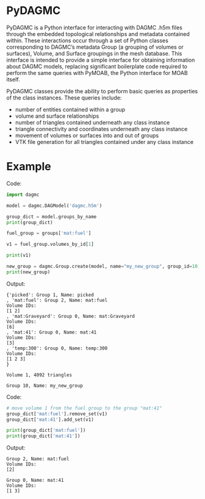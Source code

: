 # PyDAGMC

PyDAGMC is a Python interface for interacting with DAGMC .h5m files through the embedded topological relationships and metadata contained within. These interactions occur through a set of Python classes corresponding to DAGMC’s metadata Group (a grouping of volumes or surfaces), Volume, and Surface groupings in the mesh database. This interface is intended to provide a simple interface for obtaining information about DAGMC models, replacing significant boilerplate code required to perform the same queries with PyMOAB, the Python interface for MOAB itself.

PyDAGMC classes provide the ability to perform basic queries as properties of the class instances. These queries include:

- number of entities contained within a group
- volume and surface relationships
- number of triangles contained underneath any class instance
- triangle connectivity and coordinates underneath any class instance
- movement of volumes or surfaces into and out of groups
- VTK file generation for all triangles contained under any class instance


# Example

Code:

```python
import dagmc

model = dagmc.DAGModel('dagmc.h5m')

group_dict = model.groups_by_name
print(group_dict)

fuel_group = groups['mat:fuel']

v1 = fuel_group.volumes_by_id[1]

print(v1)

new_group = dagmc.Group.create(model, name="my_new_group", group_id=10)
print(new_group)

```
Output:

```shell
{'picked': Group 1, Name: picked
, 'mat:fuel': Group 2, Name: mat:fuel
Volume IDs:
[1 2]
, 'mat:Graveyard': Group 0, Name: mat:Graveyard
Volume IDs:
[6]
, 'mat:41': Group 0, Name: mat:41
Volume IDs:
[3]
, 'temp:300': Group 0, Name: temp:300
Volume IDs:
[1 2 3]
}

Volume 1, 4092 triangles

Group 10, Name: my_new_group
```

Code:

```python
# move volume 1 from the fuel group to the group "mat:41"
group_dict['mat:fuel'].remove_set(v1)
group_dict['mat:41'].add_set(v1)

print(group_dict['mat:fuel'])
print(group_dict['mat:41'])
```

Output:

```shell
Group 2, Name: mat:fuel
Volume IDs:
[2]

Group 0, Name: mat:41
Volume IDs:
[1 3]
```